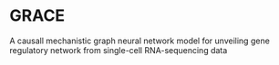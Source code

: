 # GRACE
A causall mechanistic graph neural network model for unveiling gene regulatory network from single-cell RNA-sequencing data
